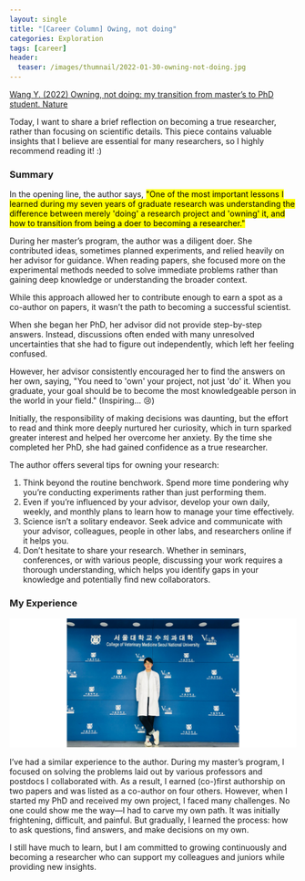```yaml
---
layout: single
title: "[Career Column] Owing, not doing"
categories: Exploration
tags: [career]
header:
  teaser: /images/thumnail/2022-01-30-owning-not-doing.jpg
---
```


[Wang Y. (2022) Owning, not doing: my transition from master’s to PhD student. Nature](https://www.nature.com/articles/d41586-022-00135-1)

Today, I want to share a brief reflection on becoming a true researcher, rather than focusing on scientific details. This piece contains valuable insights that I believe are essential for many researchers, so I highly recommend reading it! :)

### Summary

In the opening line, the author says, <mark>"One of the most important lessons I learned during my seven years of graduate research was understanding the difference between merely 'doing' a research project and 'owning' it, and how to transition from being a doer to becoming a researcher."</mark>

During her master’s program, the author was a diligent doer. She contributed ideas, sometimes planned experiments, and relied heavily on her advisor for guidance. When reading papers, she focused more on the experimental methods needed to solve immediate problems rather than gaining deep knowledge or understanding the broader context.

While this approach allowed her to contribute enough to earn a spot as a co-author on papers, it wasn’t the path to becoming a successful scientist.

When she began her PhD, her advisor did not provide step-by-step answers. Instead, discussions often ended with many unresolved uncertainties that she had to figure out independently, which left her feeling confused.

However, her advisor consistently encouraged her to find the answers on her own, saying, "You need to 'own' your project, not just 'do' it. When you graduate, your goal should be to become the most knowledgeable person in the world in your field." (Inspiring... 😢)

Initially, the responsibility of making decisions was daunting, but the effort to read and think more deeply nurtured her curiosity, which in turn sparked greater interest and helped her overcome her anxiety. By the time she completed her PhD, she had gained confidence as a true researcher.

The author offers several tips for owning your research:

1. Think beyond the routine benchwork. Spend more time pondering why you’re conducting experiments rather than just performing them.
2. Even if you’re influenced by your advisor, develop your own daily, weekly, and monthly plans to learn how to manage your time effectively.
3. Science isn’t a solitary endeavor. Seek advice and communicate with your advisor, colleagues, people in other labs, and researchers online if it helps you.
4. Don’t hesitate to share your research. Whether in seminars, conferences, or with various people, discussing your work requires a thorough understanding, which helps you identify gaps in your knowledge and potentially find new collaborators.

### My Experience

![KH_SNU_edit_input.jpg](../../images/2022-01-30-owning-not-doing/bcdf419b6438541442d0f5f8eb3624d84c3ca5e3.jpg)

I’ve had a similar experience to the author. During my master’s program, I focused on solving the problems laid out by various professors and postdocs I collaborated with. As a result, I earned (co-)first authorship on two papers and was listed as a co-author on four others. However, when I started my PhD and received my own project, I faced many challenges. No one could show me the way—I had to carve my own path. It was initially frightening, difficult, and painful. But gradually, I learned the process: how to ask questions, find answers, and make decisions on my own.

I still have much to learn, but I am committed to growing continuously and becoming a researcher who can support my colleagues and juniors while providing new insights.